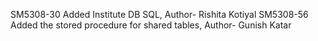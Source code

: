 SM5308-30 Added Institute DB SQL, Author- Rishita Kotiyal
SM5308-56 Added the stored procedure for shared tables, Author- Gunish Katar
